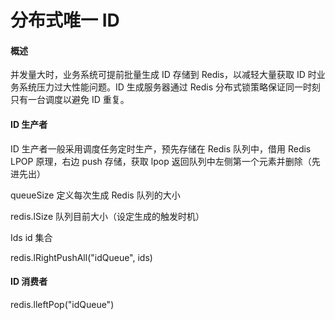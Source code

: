 # 分布式唯一 ID



#### 概述

并发量大时，业务系统可提前批量生成 ID 存储到 Redis，以减轻大量获取 ID 时业务系统压力过大性能问题。ID 生成服务器通过 Redis 分布式锁策略保证同一时刻只有一台调度以避免 ID 重复。



#### ID 生产者

ID 生产者一般采用调度任务定时生产，预先存储在 Redis 队列中，借用 Redis LPOP 原理，右边 push 存储，获取 lpop 返回队列中左侧第一个元素并删除（先进先出）



queueSize 定义每次生成 Redis 队列的大小

redis.lSize 队列目前大小（设定生成的触发时机）

Ids id 集合

redis.lRightPushAll("idQueue", ids)



#### ID 消费者

redis.lleftPop("idQueue")



